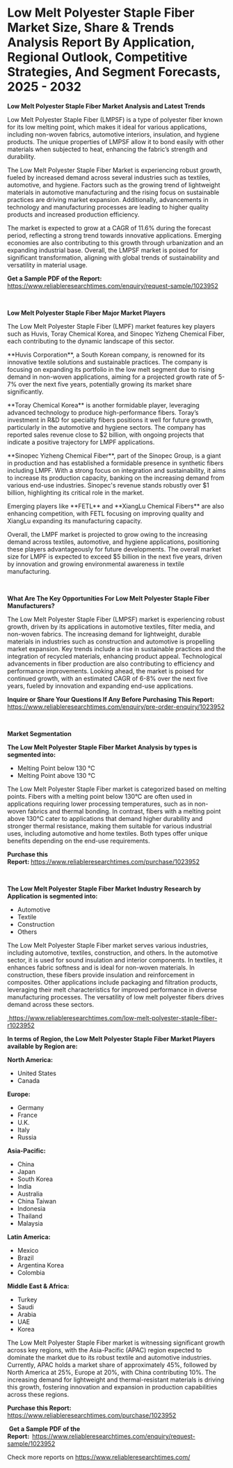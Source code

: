 <p><h1>Low Melt Polyester Staple Fiber Market Size, Share & Trends Analysis Report By Application, Regional Outlook, Competitive Strategies, And Segment Forecasts, 2025 - 2032</h1></p><p><strong>Low Melt Polyester Staple Fiber Market Analysis and Latest Trends</strong></p>
<p><p>Low Melt Polyester Staple Fiber (LMPSF) is a type of polyester fiber known for its low melting point, which makes it ideal for various applications, including non-woven fabrics, automotive interiors, insulation, and hygiene products. The unique properties of LMPSF allow it to bond easily with other materials when subjected to heat, enhancing the fabric’s strength and durability.</p><p>The Low Melt Polyester Staple Fiber Market is experiencing robust growth, fueled by increased demand across several industries such as textiles, automotive, and hygiene. Factors such as the growing trend of lightweight materials in automotive manufacturing and the rising focus on sustainable practices are driving market expansion. Additionally, advancements in technology and manufacturing processes are leading to higher quality products and increased production efficiency.</p><p>The market is expected to grow at a CAGR of 11.6% during the forecast period, reflecting a strong trend towards innovative applications. Emerging economies are also contributing to this growth through urbanization and an expanding industrial base. Overall, the LMPSF market is poised for significant transformation, aligning with global trends of sustainability and versatility in material usage.</p></p>
<p><strong>Get a Sample PDF of the Report:&nbsp;</strong> <a href="https://www.reliableresearchtimes.com/enquiry/request-sample/1023952?utm_campaign=2609&utm_medium=2&utm_source=Github&utm_content=ia&utm_term=06032025&utm_id=low-melt-polyester-staple-fiber">https://www.reliableresearchtimes.com/enquiry/request-sample/1023952</a></p>
<p>&nbsp;</p>
<p><strong>Low Melt Polyester Staple Fiber Major Market Players</strong></p>
<p><p>The Low Melt Polyester Staple Fiber (LMPF) market features key players such as Huvis, Toray Chemical Korea, and Sinopec Yizheng Chemical Fiber, each contributing to the dynamic landscape of this sector. </p><p>**Huvis Corporation**, a South Korean company, is renowned for its innovative textile solutions and sustainable practices. The company is focusing on expanding its portfolio in the low melt segment due to rising demand in non-woven applications, aiming for a projected growth rate of 5-7% over the next five years, potentially growing its market share significantly.</p><p>**Toray Chemical Korea** is another formidable player, leveraging advanced technology to produce high-performance fibers. Toray’s investment in R&D for specialty fibers positions it well for future growth, particularly in the automotive and hygiene sectors. The company has reported sales revenue close to $2 billion, with ongoing projects that indicate a positive trajectory for LMPF applications.</p><p>**Sinopec Yizheng Chemical Fiber**, part of the Sinopec Group, is a giant in production and has established a formidable presence in synthetic fibers including LMPF. With a strong focus on integration and sustainability, it aims to increase its production capacity, banking on the increasing demand from various end-use industries. Sinopec's revenue stands robustly over $1 billion, highlighting its critical role in the market.</p><p>Emerging players like **FETL** and **XiangLu Chemical Fibers** are also enhancing competition, with FETL focusing on improving quality and XiangLu expanding its manufacturing capacity.</p><p>Overall, the LMPF market is projected to grow owing to the increasing demand across textiles, automotive, and hygiene applications, positioning these players advantageously for future developments. The overall market size for LMPF is expected to exceed $5 billion in the next five years, driven by innovation and growing environmental awareness in textile manufacturing.</p></p>
<p>&nbsp;</p>
<p><strong>What Are The Key Opportunities For Low Melt Polyester Staple Fiber Manufacturers?</strong></p>
<p><p>The Low Melt Polyester Staple Fiber (LMPSF) market is experiencing robust growth, driven by its applications in automotive textiles, filter media, and non-woven fabrics. The increasing demand for lightweight, durable materials in industries such as construction and automotive is propelling market expansion. Key trends include a rise in sustainable practices and the integration of recycled materials, enhancing product appeal. Technological advancements in fiber production are also contributing to efficiency and performance improvements. Looking ahead, the market is poised for continued growth, with an estimated CAGR of 6-8% over the next five years, fueled by innovation and expanding end-use applications.</p></p>
<p><strong>Inquire or Share Your Questions If Any Before Purchasing This Report:</strong> <a href="https://www.reliableresearchtimes.com/enquiry/pre-order-enquiry/1023952?utm_campaign=2609&utm_medium=2&utm_source=Github&utm_content=ia&utm_term=06032025&utm_id=low-melt-polyester-staple-fiber">https://www.reliableresearchtimes.com/enquiry/pre-order-enquiry/1023952</a></p>
<p>&nbsp;</p>
<p><strong>Market Segmentation</strong></p>
<p><strong>The Low Melt Polyester Staple Fiber Market Analysis by types is segmented into:</strong></p>
<p><ul><li>Melting Point below 130 ℃</li><li>Melting Point above 130 ℃</li></ul></p>
<p><p>The Low Melt Polyester Staple Fiber market is categorized based on melting points. Fibers with a melting point below 130°C are often used in applications requiring lower processing temperatures, such as in non-woven fabrics and thermal bonding. In contrast, fibers with a melting point above 130°C cater to applications that demand higher durability and stronger thermal resistance, making them suitable for various industrial uses, including automotive and home textiles. Both types offer unique benefits depending on the end-use requirements.</p></p>
<p><strong>Purchase this Report:&nbsp;</strong><a href="https://www.reliableresearchtimes.com/purchase/1023952?utm_campaign=2609&utm_medium=2&utm_source=Github&utm_content=ia&utm_term=06032025&utm_id=low-melt-polyester-staple-fiber">https://www.reliableresearchtimes.com/purchase/1023952</a></p>
<p>&nbsp;</p>
<p><strong>The Low Melt Polyester Staple Fiber Market Industry Research by Application is segmented into:</strong></p>
<p><ul><li>Automotive</li><li>Textile</li><li>Construction</li><li>Others</li></ul></p>
<p><p>The Low Melt Polyester Staple Fiber market serves various industries, including automotive, textiles, construction, and others. In the automotive sector, it is used for sound insulation and interior components. In textiles, it enhances fabric softness and is ideal for non-woven materials. In construction, these fibers provide insulation and reinforcement in composites. Other applications include packaging and filtration products, leveraging their melt characteristics for improved performance in diverse manufacturing processes. The versatility of low melt polyester fibers drives demand across these sectors.</p></p>
<p><a href="https://www.reliableresearchtimes.com/low-melt-polyester-staple-fiber-r1023952?utm_campaign=2609&utm_medium=2&utm_source=Github&utm_content=ia&utm_term=06032025&utm_id=low-melt-polyester-staple-fiber">&nbsp;https://www.reliableresearchtimes.com/low-melt-polyester-staple-fiber-r1023952</a></p>
<p><strong>In terms of Region, the Low Melt Polyester Staple Fiber Market Players available by Region are:</strong></p>
<p>
    <p> <strong> North America: </strong>
        <ul>
            <li>United States</li>
            <li>Canada</li>
        </ul>
        </p> 
    <p> <strong> Europe: </strong>
        <ul>
            <li>Germany</li>
            <li>France</li>
            <li>U.K.</li>
            <li>Italy</li>
            <li>Russia</li>
        </ul>
        </p> 
    <p> <strong> Asia-Pacific: </strong>
        <ul>
            <li>China</li>
            <li>Japan</li>
            <li>South Korea</li>
            <li>India</li>
            <li>Australia</li>
            <li>China Taiwan</li>
            <li>Indonesia</li>
            <li>Thailand</li>
            <li>Malaysia</li>
        </ul>
        </p> 
    <p> <strong> Latin America: </strong>
        <ul>
            <li>Mexico</li>
            <li>Brazil</li>
            <li>Argentina Korea</li>
            <li>Colombia</li>
        </ul>
        </p> 
    <p> <strong> Middle East & Africa: </strong>
        <ul>
            <li>Turkey</li>
            <li>Saudi</li>
            <li>Arabia</li>
            <li>UAE</li>
            <li>Korea</li>
        </ul>
    </p>
    </p>
<p><p>The Low Melt Polyester Staple Fiber market is witnessing significant growth across key regions, with the Asia-Pacific (APAC) region expected to dominate the market due to its robust textile and automotive industries. Currently, APAC holds a market share of approximately 45%, followed by North America at 25%, Europe at 20%, with China contributing 10%. The increasing demand for lightweight and thermal-resistant materials is driving this growth, fostering innovation and expansion in production capabilities across these regions.</p></p>
<p><strong>Purchase this Report: </strong><a href="https://www.reliableresearchtimes.com/purchase/1023952?utm_campaign=2609&utm_medium=2&utm_source=Github&utm_content=ia&utm_term=06032025&utm_id=low-melt-polyester-staple-fiber">https://www.reliableresearchtimes.com/purchase/1023952</a></p>
<p>&nbsp;<strong>Get a Sample PDF of the Report:&nbsp;&nbsp;</strong><a href="https://www.reliableresearchtimes.com/enquiry/request-sample/1023952?utm_campaign=2609&utm_medium=2&utm_source=Github&utm_content=ia&utm_term=06032025&utm_id=low-melt-polyester-staple-fiber">https://www.reliableresearchtimes.com/enquiry/request-sample/1023952</a></p>
<p><strong></strong></p>
<p>Check more reports on <a href="https://www.reliableresearchtimes.com/?utm_campaign=2609&utm_medium=2&utm_source=Github&utm_content=ia&utm_term=06032025&utm_id=low-melt-polyester-staple-fiber">https://www.reliableresearchtimes.com/</a></p>